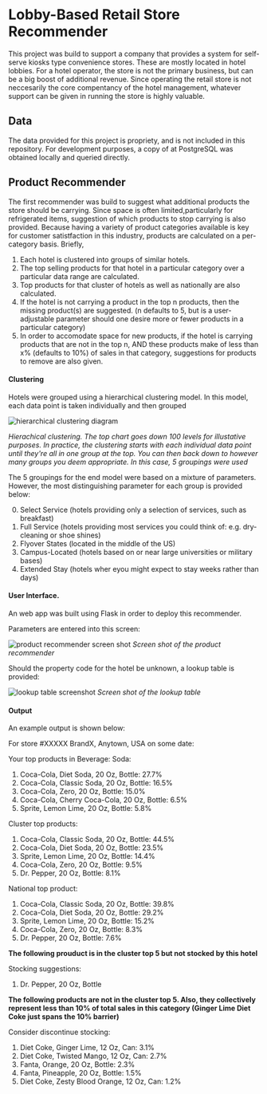 # Lobby-Based Retail Store Recommender

This project was build to support a company that provides a system for self-serve kiosks type convenience stores. These are mostly located in hotel lobbies. For a hotel operator, the store is not the primary business, but can be a big boost of additional revenue. Since operating the retail store is not neccesarily the core compentancy of the hotel management, whatever support can be given in running the store is highly valuable. 

## Data

The data provided for this project is propriety, and is not included in this repository. For development purposes, a copy of at PostgreSQL was obtained locally and queried directly.

## Product Recommender

The first recommender was build to suggest what additional products the store should be carrying. Since space is often limited,particularly for refrigerated items, suggestion of which products to stop carrying is also provided. Because having a variety of product categories available is key for customer satistfaction in this industry, products are calculated on a per-category basis. Briefly,

1. Each hotel is clustered into groups of similar hotels.
2. The top selling products for that hotel in a particular category over a particular data range are calculated.
3. Top products for that cluster of hotels as well as nationally are also calculated.
4. If the hotel is not carrying a product in the top n products, then the missing product(s) are suggested. (n defaults to 5, but is a user-adjustable parameter should one desire more or fewer products in a particular category)
5. In order to accomodate space for new products, if the hotel is carrying products that are not in the top n, AND these products make of less than x% (defaults to 10%) of sales in that category, suggestions for products to remove are also given.

#### Clustering

Hotels were grouped using a hierarchical clustering model. In this model, each data point is taken individually and then grouped

![hierarchical clustering diagram](https://github.com/scottfeldmanpeabody/convenience_kiosk_recommender/blob/master/img/hierarchical_clustering.png)

*Hierachical clustering. The top chart goes down 100 levels for illustative purposes. In practice, the clustering starts with each individual data point until they're all in one group at the top. You can then back down to however many groups you deem appropriate. In this case, 5 groupings were used*

The 5 groupings for the end model were based on a mixture of parameters. However, the most distinguishing parameter for each group is provided below:

0. Select Service (hotels providing only a selection of services, such as breakfast)
1. Full Service (hotels providing most services you could think of: e.g. dry-cleaning or shoe shines)
2. Flyover States (located in the middle of the US)
3. Campus-Located (hotels based on or near large universities or military bases)
4. Extended Stay (hotels wher eyou might expect to stay weeks rather than days)


#### User Interface.

An web app was built using Flask in order to deploy this recommender.

Parameters are entered into this screen:

![product recommender screen shot](https://github.com/scottfeldmanpeabody/convenience_kiosk_recommender/blob/master/img/product_recommender.png)
*Screen shot of the product recommender*


Should the property code for the hotel be unknown, a lookup table is provided:

![lookup table screenshot](https://github.com/scottfeldmanpeabody/convenience_kiosk_recommender/blob/master/img/property_lookup.png)
*Screen shot of the lookup table*

#### Output

An example output is shown below:

For store #XXXXX BrandX, Anytown, USA on some date:

Your top products in Beverage: Soda:
1. Coca-Cola, Diet Soda, 20 Oz, Bottle: 27.7%
2. Coca-Cola, Classic Soda, 20 Oz, Bottle: 16.5%
3. Coca-Cola, Zero, 20 Oz, Bottle: 15.0%
4. Coca-Cola, Cherry Coca-Cola, 20 Oz, Bottle: 6.5%
5. Sprite, Lemon Lime, 20 Oz, Bottle: 5.8%

Cluster top products:
1. Coca-Cola, Classic Soda, 20 Oz, Bottle: 44.5%
2. Coca-Cola, Diet Soda, 20 Oz, Bottle: 23.5%
3. Sprite, Lemon Lime, 20 Oz, Bottle: 14.4%
4. Coca-Cola, Zero, 20 Oz, Bottle: 9.5%
5. Dr. Pepper, 20 Oz, Bottle: 8.1%

National top product:
1. Coca-Cola, Classic Soda, 20 Oz, Bottle: 39.8%
2. Coca-Cola, Diet Soda, 20 Oz, Bottle: 29.2%
3. Sprite, Lemon Lime, 20 Oz, Bottle: 15.2%
4. Coca-Cola, Zero, 20 Oz, Bottle: 8.3%
5. Dr. Pepper, 20 Oz, Bottle: 7.6%

**The following prouduct is in the cluster top 5 but not stocked by this hotel**

Stocking suggestions:
1. Dr. Pepper, 20 Oz, Bottle

**The following products are not in the cluster top 5. Also, they collectively represent less than 10% of total sales in this category (Ginger Lime Diet Coke just spans the 10% barrier)**

Consider discontinue stocking:
1. Diet Coke, Ginger Lime, 12 Oz, Can: 3.1%
2. Diet Coke, Twisted Mango, 12 Oz, Can: 2.7%
3. Fanta, Orange, 20 Oz, Bottle: 2.3%
4. Fanta, Pineapple, 20 Oz, Bottle: 1.5%
5. Diet Coke, Zesty Blood Orange, 12 Oz, Can: 1.2%






